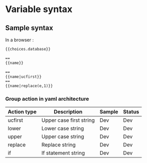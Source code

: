 # Variable syntax

## Sample syntax

In a browser :
```html
{{choices.database}}

==
{{name}}

==
{{name|ucfirst}}
==
{{name|replace(e,1)}}

```

### Group action in yaml architecture

|Action type | Description | Sample| Status |
|------------- | ------------- |------------- |------------- |
|ucfirst | Upper case first string | Dev | Dev |
|lower | Lower case string | Dev| Dev |
|upper | Upper case string | Dev| Dev |
|replace | Replace string | Dev| Dev |
|if | If statement string | Dev | Dev |

